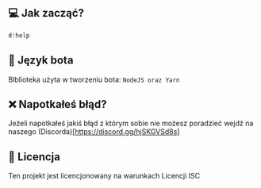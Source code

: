## 💻 Jak zacząć?
```js
d!help
```

## 📂 Język bota
Blblioteka użyta w tworzeniu bota:
`` NodeJS oraz Yarn ``

## ❌ Napotkałeś błąd?
Jeżeli napotkałeś jakiś błąd z którym sobie nie możesz poradzieć wejdź na naszego (Discorda)[https://discord.gg/hjSKGVSd8s]

## 🧾 Licencja
Ten projekt jest licencjonowany na warunkach Licencji ISC
